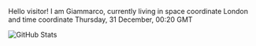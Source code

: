 Hello visitor! I am Giammarco, currently living in space coordinate London and time coordinate Thursday, 31 December, 00:20 GMT

![GitHub Stats](https://github-readme-stats.vercel.app/api?username=grcasanova)
